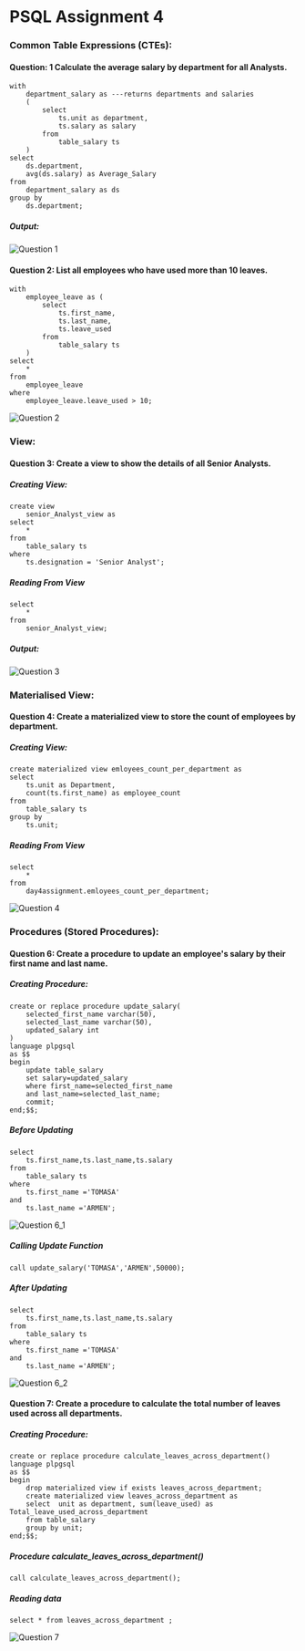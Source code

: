 # PSQL Assignment 4

### Common Table Expressions (CTEs):

#### Question: 1  Calculate the average salary by department for all Analysts.
```
with
	department_salary as ---returns departments and salaries
	(
		select
			ts.unit as department,
			ts.salary as salary
		from
			table_salary ts
	)
select
	ds.department,
	avg(ds.salary) as Average_Salary
from
	department_salary as ds
group by
	ds.department;
```
##### Output:
![Question 1](outputs/output_of_question_1.png)

#### Question 2: List all employees who have used more than 10 leaves.
```
with
	employee_leave as (
		select
			ts.first_name,
			ts.last_name,
			ts.leave_used
		from
			table_salary ts
	)
select
	*
from
	employee_leave
where
	employee_leave.leave_used > 10;
```
![Question 2](outputs/output_of_question_2.png)


### View:

#### Question 3: Create a view to show the details of all Senior Analysts.
##### Creating View:
```
create view
	senior_Analyst_view as
select
	*
from
	table_salary ts
where
	ts.designation = 'Senior Analyst';
```
##### Reading From View
```
select
	*
from
	senior_Analyst_view;
```
##### Output:
![Question 3](outputs/output_of_question_3.png)

### Materialised View:
#### Question 4: Create a materialized view to store the count of employees by department.
##### Creating View:
```
create materialized view emloyees_count_per_department as
select
	ts.unit as Department,
	count(ts.first_name) as employee_count
from
	table_salary ts
group by
	ts.unit;

```
##### Reading From View
```
select
	*
from
	day4assignment.emloyees_count_per_department;
```
![Question 4](outputs/output_of_question_4.png)

### Procedures (Stored Procedures):
#### Question 6: Create a procedure to update an employee's salary by their first name and last name.
##### Creating Procedure:
```
create or replace procedure update_salary(
	selected_first_name varchar(50),
	selected_last_name varchar(50),
	updated_salary int
)
language plpgsql
as $$
begin 
	update table_salary 
	set salary=updated_salary
	where first_name=selected_first_name
	and last_name=selected_last_name;
	commit;
end;$$;

```
##### Before Updating
```
select
	ts.first_name,ts.last_name,ts.salary 
from 
	table_salary ts 
where
	ts.first_name ='TOMASA'
and
	ts.last_name ='ARMEN';
```
![Question 6_1](outputs/output_of_question_6_1.png)

##### Calling Update Function
```
call update_salary('TOMASA','ARMEN',50000);
```
##### After Updating
```
select
	ts.first_name,ts.last_name,ts.salary 
from 
	table_salary ts 
where
	ts.first_name ='TOMASA'
and
	ts.last_name ='ARMEN';
```
![Question 6_2](outputs/output_of_question_6_2.png)

#### Question 7: Create a procedure to calculate the total number of leaves used across all departments.
##### Creating Procedure:
```
create or replace procedure calculate_leaves_across_department()
language plpgsql
as $$
begin 
	drop materialized view if exists leaves_across_department;
	create materialized view leaves_across_department as
	select  unit as department, sum(leave_used) as Total_leave_used_across_department
	from table_salary
	group by unit;
end;$$;

```
##### Procedure calculate_leaves_across_department()
```
call calculate_leaves_across_department();
```
##### Reading data
```
select * from leaves_across_department ;
```
![Question 7](outputs/output_of_question_7.png)

